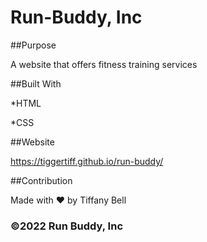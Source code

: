 # Run-Buddy, Inc


##Purpose

A website that offers fitness training services 


##Built With

*HTML

*CSS



##Website

 https://tiggertiff.github.io/run-buddy/
 
 
 
 ##Contribution 
 
 Made with ❤️ by Tiffany Bell
 
### ©️2022 Run Buddy, Inc 
